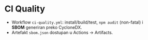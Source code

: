 # CI Quality
- Workflow `ci-quality.yml`: install/build/test, `npm audit` (non-fatal) i **SBOM** generiran preko CycloneDX.
- Artefakt `sbom.json` dostupan u Actions → Artifacts.
